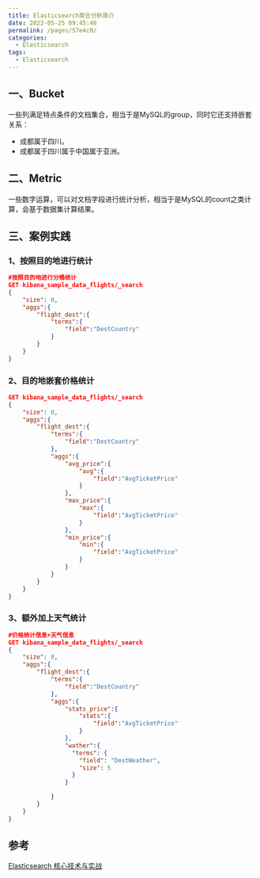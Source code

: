 ```yaml
---
title: Elasticsearch聚合分析简介
date: 2023-05-25 09:45:48
permalink: /pages/57e4c0/
categories:
  - Elasticsearch
tags:
  - Elasticsearch
---
```


## 一、Bucket

一些列满足特点条件的文档集合，相当于是MySQL的group，同时它还支持嵌套关系：

- 成都属于四川。
- 成都属于四川属于中国属于亚洲。

## 二、Metric

一些数字运算，可以对文档字段进行统计分析，相当于是MySQL的count之类计算，会基于数据集计算结果。

## 三、案例实践

### 1、按照目的地进行统计

```json
#按照目的地进行分桶统计
GET kibana_sample_data_flights/_search
{
	"size": 0,
	"aggs":{
		"flight_dest":{
			"terms":{
				"field":"DestCountry"
			}
		}
	}
}
```

### 2、目的地嵌套价格统计

```json
GET kibana_sample_data_flights/_search
{
	"size": 0,
	"aggs":{
		"flight_dest":{
			"terms":{
				"field":"DestCountry"
			},
			"aggs":{
				"avg_price":{
					"avg":{
						"field":"AvgTicketPrice"
					}
				},
				"max_price":{
					"max":{
						"field":"AvgTicketPrice"
					}
				},
				"min_price":{
					"min":{
						"field":"AvgTicketPrice"
					}
				}
			}
		}
	}
}

```

### 3、额外加上天气统计

```json
#价格统计信息+天气信息
GET kibana_sample_data_flights/_search
{
	"size": 0,
	"aggs":{
		"flight_dest":{
			"terms":{
				"field":"DestCountry"
			},
			"aggs":{
				"stats_price":{
					"stats":{
						"field":"AvgTicketPrice"
					}
				},
				"wather":{
				  "terms": {
				    "field": "DestWeather",
				    "size": 5
				  }
				}

			}
		}
	}
}
```

## 参考

[Elasticsearch 核心技术与实战](https://time.geekbang.org/course/intro/100030501?tab=catalog)